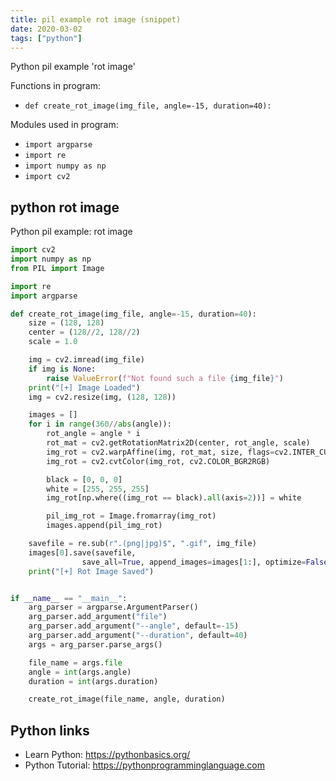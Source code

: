 ```yaml
---
title: pil example rot image (snippet)
date: 2020-03-02
tags: ["python"]
---
```

Python pil example 'rot image'

Functions in program: 
* `def create_rot_image(img_file, angle=-15, duration=40):`

Modules used in program: 
* `import argparse`
* `import re`
* `import numpy as np`
* `import cv2`

## python rot image

Python pil example: rot image

```python
import cv2
import numpy as np
from PIL import Image

import re
import argparse

def create_rot_image(img_file, angle=-15, duration=40):
    size = (128, 128)
    center = (128//2, 128//2)
    scale = 1.0

    img = cv2.imread(img_file)
    if img is None:
        raise ValueError(f"Not found such a file {img_file}")
    print("[+] Image Loaded")
    img = cv2.resize(img, (128, 128))

    images = []
    for i in range(360//abs(angle)):
        rot_angle = angle * i
        rot_mat = cv2.getRotationMatrix2D(center, rot_angle, scale)
        img_rot = cv2.warpAffine(img, rot_mat, size, flags=cv2.INTER_CUBIC)
        img_rot = cv2.cvtColor(img_rot, cv2.COLOR_BGR2RGB)

        black = [0, 0, 0]
        white = [255, 255, 255]
        img_rot[np.where((img_rot == black).all(axis=2))] = white

        pil_img_rot = Image.fromarray(img_rot)
        images.append(pil_img_rot)

    savefile = re.sub(r".(png|jpg)$", ".gif", img_file)
    images[0].save(savefile,
                save_all=True, append_images=images[1:], optimize=False, duration=duration, loop=0)
    print("[+] Rot Image Saved")


if __name__ == "__main__":
    arg_parser = argparse.ArgumentParser()
    arg_parser.add_argument("file")
    arg_parser.add_argument("--angle", default=-15)
    arg_parser.add_argument("--duration", default=40)
    args = arg_parser.parse_args()

    file_name = args.file
    angle = int(args.angle)
    duration = int(args.duration)

    create_rot_image(file_name, angle, duration)

```

## Python links

- Learn Python: https://pythonbasics.org/
- Python Tutorial: https://pythonprogramminglanguage.com
